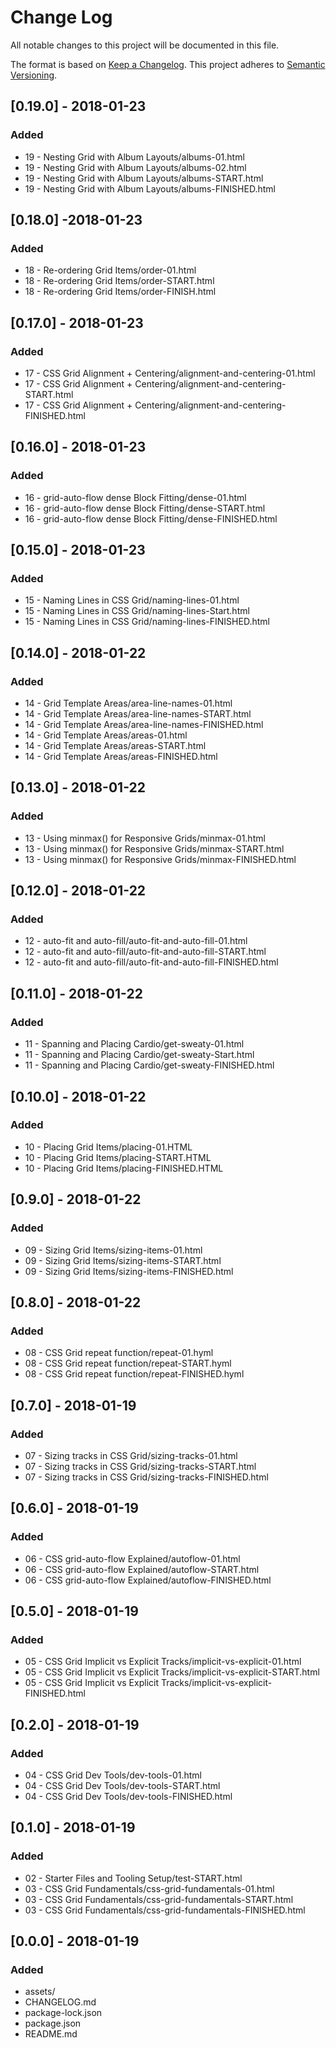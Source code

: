 # Change Log
All notable changes to this project will be documented in this file.

The format is based on [Keep a Changelog](http://keepachangelog.com/).
This project adheres to [Semantic Versioning](http://semver.org/).

## [0.19.0] - 2018-01-23
### Added
- 19 - Nesting Grid with Album Layouts/albums-01.html
- 19 - Nesting Grid with Album Layouts/albums-02.html
- 19 - Nesting Grid with Album Layouts/albums-START.html
- 19 - Nesting Grid with Album Layouts/albums-FINISHED.html

## [0.18.0] -2018-01-23
### Added
- 18 - Re-ordering Grid Items/order-01.html
- 18 - Re-ordering Grid Items/order-START.html
- 18 - Re-ordering Grid Items/order-FINISH.html

## [0.17.0] - 2018-01-23
### Added
- 17 - CSS Grid Alignment + Centering/alignment-and-centering-01.html
- 17 - CSS Grid Alignment + Centering/alignment-and-centering-START.html
- 17 - CSS Grid Alignment + Centering/alignment-and-centering-FINISHED.html

## [0.16.0] - 2018-01-23
### Added
- 16 - grid-auto-flow dense Block Fitting/dense-01.html
- 16 - grid-auto-flow dense Block Fitting/dense-START.html
- 16 - grid-auto-flow dense Block Fitting/dense-FINISHED.html

## [0.15.0] - 2018-01-23
### Added
- 15 - Naming Lines in CSS Grid/naming-lines-01.html
- 15 - Naming Lines in CSS Grid/naming-lines-Start.html
- 15 - Naming Lines in CSS Grid/naming-lines-FINISHED.html

## [0.14.0] - 2018-01-22
### Added
- 14 - Grid Template Areas/area-line-names-01.html
- 14 - Grid Template Areas/area-line-names-START.html
- 14 - Grid Template Areas/area-line-names-FINISHED.html
- 14 - Grid Template Areas/areas-01.html
- 14 - Grid Template Areas/areas-START.html
- 14 - Grid Template Areas/areas-FINISHED.html

## [0.13.0] - 2018-01-22
### Added
- 13 - Using minmax() for Responsive Grids/minmax-01.html
- 13 - Using minmax() for Responsive Grids/minmax-START.html
- 13 - Using minmax() for Responsive Grids/minmax-FINISHED.html

## [0.12.0] - 2018-01-22
### Added
- 12 - auto-fit and auto-fill/auto-fit-and-auto-fill-01.html
- 12 - auto-fit and auto-fill/auto-fit-and-auto-fill-START.html
- 12 - auto-fit and auto-fill/auto-fit-and-auto-fill-FINISHED.html

## [0.11.0] - 2018-01-22
### Added
- 11 - Spanning and Placing Cardio/get-sweaty-01.html
- 11 - Spanning and Placing Cardio/get-sweaty-Start.html
- 11 - Spanning and Placing Cardio/get-sweaty-FINISHED.html

## [0.10.0] - 2018-01-22
### Added
- 10 - Placing Grid Items/placing-01.HTML
- 10 - Placing Grid Items/placing-START.HTML
- 10 - Placing Grid Items/placing-FINISHED.HTML

## [0.9.0] - 2018-01-22
### Added
- 09 - Sizing Grid Items/sizing-items-01.html
- 09 - Sizing Grid Items/sizing-items-START.html
- 09 - Sizing Grid Items/sizing-items-FINISHED.html

## [0.8.0] - 2018-01-22
### Added
- 08 - CSS Grid repeat function/repeat-01.hyml
- 08 - CSS Grid repeat function/repeat-START.hyml
- 08 - CSS Grid repeat function/repeat-FINISHED.hyml

## [0.7.0] - 2018-01-19
### Added
- 07 - Sizing tracks in CSS Grid/sizing-tracks-01.html
- 07 - Sizing tracks in CSS Grid/sizing-tracks-START.html
- 07 - Sizing tracks in CSS Grid/sizing-tracks-FINISHED.html

## [0.6.0] - 2018-01-19
### Added
- 06 - CSS grid-auto-flow Explained/autoflow-01.html
- 06 - CSS grid-auto-flow Explained/autoflow-START.html
- 06 - CSS grid-auto-flow Explained/autoflow-FINISHED.html

## [0.5.0] - 2018-01-19
### Added
- 05 - CSS Grid Implicit vs Explicit Tracks/implicit-vs-explicit-01.html
- 05 - CSS Grid Implicit vs Explicit Tracks/implicit-vs-explicit-START.html
- 05 - CSS Grid Implicit vs Explicit Tracks/implicit-vs-explicit-FINISHED.html

## [0.2.0] - 2018-01-19
### Added
- 04 - CSS Grid Dev Tools/dev-tools-01.html
- 04 - CSS Grid Dev Tools/dev-tools-START.html
- 04 - CSS Grid Dev Tools/dev-tools-FINISHED.html

## [0.1.0] - 2018-01-19
### Added
- 02 - Starter Files and Tooling Setup/test-START.html
- 03 - CSS Grid Fundamentals/css-grid-fundamentals-01.html
- 03 - CSS Grid Fundamentals/css-grid-fundamentals-START.html
- 03 - CSS Grid Fundamentals/css-grid-fundamentals-FINISHED.html

## [0.0.0] - 2018-01-19
### Added
- assets/
- CHANGELOG.md
- package-lock.json
- package.json
- README.md
